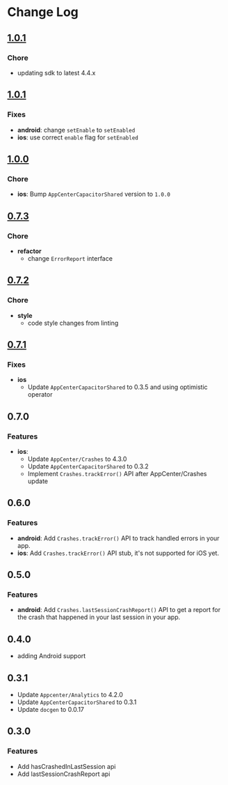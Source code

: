 # Change Log

## [1.0.1](https://github.com/capacitor-community/appcenter-sdk-capacitor/compare/@capacitor-community/appcenter-crashes@1.0.0...@capacitor-community/appcenter-crashes@1.0.1)

### Chore

* updating sdk to latest 4.4.x

## [1.0.1](https://github.com/capacitor-community/appcenter-sdk-capacitor/compare/@capacitor-community/appcenter-crashes@1.0.0...@capacitor-community/appcenter-crashes@1.0.1)

### Fixes

* **android**: change `setEnable` to `setEnabled`
* **ios**: use correct `enable` flag for `setEnabled`

## [1.0.0](https://github.com/capacitor-community/appcenter-sdk-capacitor/compare/@capacitor-community/appcenter-crashes@0.7.3...@capacitor-community/appcenter-crashes@1.0.0)

### Chore

* **ios**: Bump `AppCenterCapacitorShared` version to `1.0.0`

## [0.7.3](https://github.com/capacitor-community/appcenter-sdk-capacitor/compare/@capacitor-community/appcenter-crashes@0.7.2...@capacitor-community/appcenter-crashes@0.7.3)

### Chore

* **refactor**
  * change `ErrorReport` interface

## [0.7.2](https://github.com/capacitor-community/appcenter-sdk-capacitor/compare/@capacitor-community/appcenter-crashes@0.7.1...@capacitor-community/appcenter-crashes@0.7.2)

### Chore

* **style**
  * code style changes from linting

## [0.7.1](https://github.com/capacitor-community/appcenter-sdk-capacitor/compare/@capacitor-community/appcenter-crashes@0.7.0...@capacitor-community/appcenter-crashes@0.7.1)

### Fixes

* **ios**
  * Update `AppCenterCapacitorShared` to 0.3.5 and using optimistic operator

## 0.7.0

### Features

* **ios**: 
    * Update `AppCenter/Crashes` to 4.3.0
    * Update `AppCenterCapacitorShared` to 0.3.2
    * Implement `Crashes.trackError()` API after AppCenter/Crashes update

## 0.6.0

### Features

* **android**: Add `Crashes.trackError()` API to track handled errors in your app.
* **ios**: Add `Crashes.trackError()` API stub, it's not supported for iOS yet.

## 0.5.0

### Features

* **android**: Add `Crashes.lastSessionCrashReport()` API to get a report for the crash that happened in your last session in your app.

## 0.4.0

* adding Android support

## 0.3.1

* Update `Appcenter/Analytics` to 4.2.0
* Update `AppCenterCapacitorShared` to 0.3.1
* Update `docgen` to 0.0.17

## 0.3.0

### Features

* Add hasCrashedInLastSession api
* Add lastSessionCrashReport api
